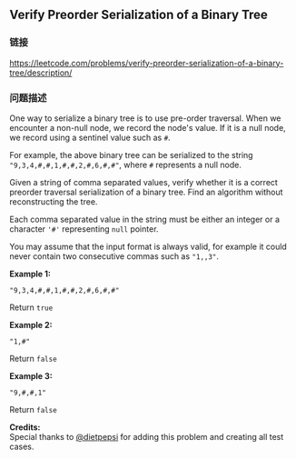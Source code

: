 ## Verify Preorder Serialization of a Binary Tree  
### 链接  
https://leetcode.com/problems/verify-preorder-serialization-of-a-binary-tree/description/  
### 问题描述
One way to serialize a binary tree is to use pre-order traversal. When we encounter a non-null node, we record the node's value. If it is a null node, we record using a sentinel value such as `#`.

For example, the above binary tree can be serialized to the string `"9,3,4,#,#,1,#,#,2,#,6,#,#"`, where `#` represents a null node.


Given a string of comma separated values, verify whether it is a correct preorder traversal serialization of a binary tree. Find an algorithm without reconstructing the tree.

Each comma separated value in the string must be either an integer or a character `'#'` representing `null` pointer.

You may assume that the input format is always valid, for example it could never contain two consecutive commas such as `"1,,3"`.

**Example 1:**<br>
`"9,3,4,#,#,1,#,#,2,#,6,#,#"`<br>
Return `true`

**Example 2:**<br>
`"1,#"`<br>
Return `false`

**Example 3:**<br>
`"9,#,#,1"`<br>
Return `false`

**Credits:**<br />Special thanks to [@dietpepsi](https://leetcode.com/discuss/user/dietpepsi) for adding this problem and creating all test cases.

